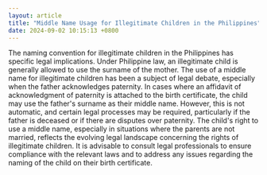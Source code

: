 ```yaml
---
layout: article
title: "Middle Name Usage for Illegitimate Children in the Philippines"
date: 2024-09-02 10:15:13 +0800
---
```


<p>The naming convention for illegitimate children in the Philippines has specific legal implications. Under Philippine law, an illegitimate child is generally allowed to use the surname of the mother. The use of a middle name for illegitimate children has been a subject of legal debate, especially when the father acknowledges paternity. In cases where an affidavit of acknowledgment of paternity is attached to the birth certificate, the child may use the father's surname as their middle name. However, this is not automatic, and certain legal processes may be required, particularly if the father is deceased or if there are disputes over paternity. The child's right to use a middle name, especially in situations where the parents are not married, reflects the evolving legal landscape concerning the rights of illegitimate children. It is advisable to consult legal professionals to ensure compliance with the relevant laws and to address any issues regarding the naming of the child on their birth certificate.</p>